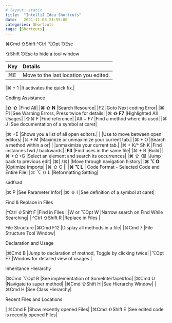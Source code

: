 ```yaml
---
# layout: static
title:  "IntelliJ Idea Shortcuts"
date:   2021-11-03 21:55:00
categories: Shortcuts
tags: [Shortcuts]
---
```


⌘Cmd ⇧Shift ^Ctrl ⌥Opt ⎋Esc

⇧Shift ⎋Esc to hide a tool window


| Key | Details | 
| :---| :---    |      
|⌘E            |Move to the last location you edited.|

|⌘  + 1        |It activates the quick fix.|

Coding Assistance

|**⇧ ⇧**       |Find All| 
|**⌘  ⇧ N**    |Search Resource|
|F2           |Goto Next coding Error|
|⌘ F1         |See Warning Errors, Press twice for details|
|**⌘ ⇧ F7**       |Highlighted All Usages|
|⇧⌘ F         |Find reference|
|Alt + F7     |Find a method where its used|
|⌘ J          |See documentation of a symbol at caret|


|⌘  +E        |Shows you a list of all open editors.|
|             |Use to move between open editors|
|⌘  + M       |Maximize or unmaximize your current tab.|
|⌘  + O       |Search a method within a  or|
|             |unmaximize your current tab.|
|⌘ + K/^ Sh K |Find instances fwd / backwards|
|**F3**           |Find uses in the same file|
|⌘  + B       |Build|
|⌘  +⇧+G      |Select an element and search its occurrences|
|⌘ ⇧ ⌫          |Jump back to previous edit|
|⌘[ /⌘]       |Move through navigation history|
|**⌘ ⌥ O**     |Optimize Imports|
|⌘  ⇧ O      ||
|**⌘  ⌥ L**  | Code Format - Selected Code and Entire File|
|⌘  ⌥  ⇧ L    |Reformatting Setting|

sadfsad

|⌘ P         |See Parameter Infor|
|⌘ ⇧ I        |See definition of a symbol at caret|


Find & Replace in Files

|^Ctrl ⇧Shift F |Find in Files |
|W or ⌥Opt W    |Narrow search on Find While Searching|
| ^Ctrl ⇧Shift R   |Replace in Files |

File Structure
|⌘Cmd  F12      |Display all methods in a file|
|⌘Cmd  7        |File Structure Tool Window|

Declaration and Usage

|⌘Cmd B         |Jump to declaration of method, Toggle by clicking twice|
|⌥Opt F7        |Window for detailed view of usages  |

Inheritance Hierarchy

|⌘Cmd ⌥Opt B        |See implementation of SomeInterface#foo|
|⌘Cmd U             |Navigate to super method|
|⌘Cmd  ⇧Shift H     |See Hierarchy Window|
|⌘Cmd H             |See Class Hierarchy|

Recent Files and Locations

| ⌘Cmd E             |Show recently opened Files|
|⌘Cmd ⇧Shift E             |See edited code is recently opened Files|


<!-- <table>
  <tr>
    <th>Key Combination</th>
    <th>Details</th>
  </tr>
{% for individual_shortcut in site.data.shortcuts %}
  <tr>
    <td> {{ individual_shortcut.keys }} </td>
    <td> {{ individual_shortcut.shortcut }} </td>
  </tr>
{% endfor %}

</table> -->

<!-- <ul>
{% for shortcut in site.data.shortcuts %}
  <li>
      {{ shortcut.keys }}
      {{ shortcut.shortcut }}
  </li>
{% endfor %}
</ul> -->